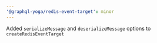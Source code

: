 ```yaml
---
'@graphql-yoga/redis-event-target': minor
---
```


Added `serializeMessage` and `deserializeMessage` options to `createRedisEventTarget`

